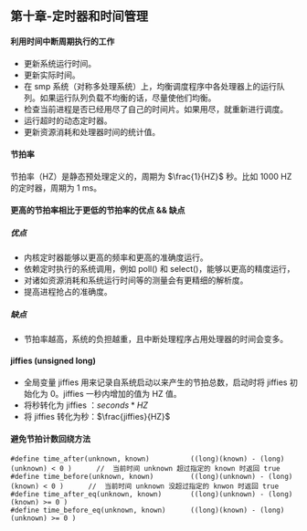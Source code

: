 ##  第十章-定时器和时间管理

####    利用时间中断周期执行的工作
-   更新系统运行时间。
-   更新实际时间。
-   在 smp 系统（对称多处理系统）上，均衡调度程序中各处理器上的运行队列。如果运行队列负载不均衡的话，尽量使他们均衡。
-   检查当前进程是否已经用尽了自己的时间片。如果用尽，就重新进行调度。
-   运行超时的动态定时器。
-   更新资源消耗和处理器时间的统计值。

####    节拍率
节拍率（HZ）是静态预处理定义的，周期为 $\frac{1}{HZ}$ 秒。比如 1000 HZ 的定时器，周期为 1 ms。

####    更高的节拍率相比于更低的节拍率的优点 && 缺点
#####   优点
-   内核定时器能够以更高的频率和更高的准确度运行。
-   依赖定时执行的系统调用，例如 poll() 和 select()，能够以更高的精度运行，
-   对诸如资源消耗和系统运行时间等的测量会有更精细的解析度。
-   提高进程抢占的准确度。

#####   缺点
-   节拍率越高，系统的负担越重，且中断处理程序占用处理器的时间会变多。

####    jiffies (unsigned long)
-   全局变量 jiffies 用来记录自系统启动以来产生的节拍总数，启动时将 jiffies 初始化为 0。jiffies 一秒内增加的值为 HZ 值。
-   将秒转化为 jiffies ：$seconds * HZ$
-   将 jiffies 转化为秒：$\frac{jiffies}{HZ}$

####    避免节拍计数回绕方法
```
#define time_after(unknown, known)          ((long)(known) - (long)(unknown) < 0 )      //  当前时间 unknown 超过指定的 known 时返回 true
#define time_before(unknown, known)         ((long)(unknown) - (long)(known) < 0 )      //  当前时间 unknown 没超过指定的 knwon 时返回 true
#define time_after_eq(unknown, known)       ((long)(unknown) - (long)(known) >= 0 )
#define time_before_eq(unknown, known)      ((long)(known) - (long)(unknown) >= 0 )
```